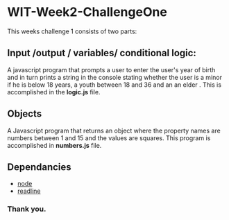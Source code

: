# WIT-Week2-ChallengeOne

This weeks challenge 1 consists of two parts:

## Input /output / variables/ conditional logic:
A javascript program that prompts a user to enter the user's year of birth and
in turn prints a string in the console stating whether the user is a minor if he is below 18 years, a youth between 18 and 36 and an
an elder .
This is accomplished in the **logic.js** file.

## Objects
A Javascript program that returns an object where the property names are numbers between 1 and 15 and the values are squares.
This program is accomplished in **numbers.js** file.

## Dependancies
* [node](https://nodejs.org/en/) 
* [readline](https://nodejs.org/api/readline.html)

### Thank you.
